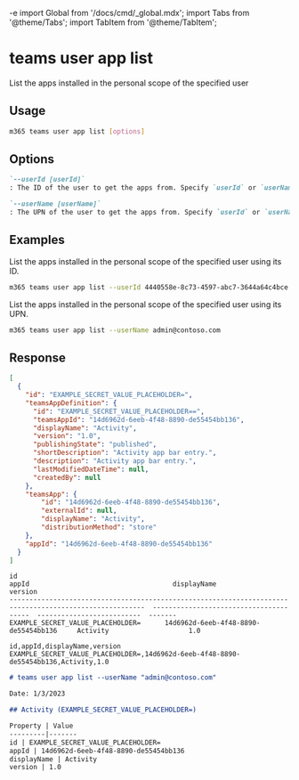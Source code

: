 -e <!-- DISCLAIMER: All secrets, passwords, and sensitive values in this document are examples only and not real credentials. -->
import Global from '/docs/cmd/_global.mdx';
import Tabs from '@theme/Tabs';
import TabItem from '@theme/TabItem';

# teams user app list

List the apps installed in the personal scope of the specified user

## Usage

```sh
m365 teams user app list [options]
```

## Options

```md definition-list
`--userId [userId]`
: The ID of the user to get the apps from. Specify `userId` or `userName` but not both.

`--userName [userName]`
: The UPN of the user to get the apps from. Specify `userId` or `userName` but not both.
```

<Global />

## Examples

List the apps installed in the personal scope of the specified user using its ID.

```sh
m365 teams user app list --userId 4440558e-8c73-4597-abc7-3644a64c4bce
```

List the apps installed in the personal scope of the specified user using its UPN.

```sh
m365 teams user app list --userName admin@contoso.com
```

## Response

<Tabs>
  <TabItem value="JSON">

  ``` json
  [
    {
      "id": "EXAMPLE_SECRET_VALUE_PLACEHOLDER=",
      "teamsAppDefinition": {
        "id": "EXAMPLE_SECRET_VALUE_PLACEHOLDER==",
        "teamsAppId": "14d6962d-6eeb-4f48-8890-de55454bb136",
        "displayName": "Activity",
        "version": "1.0",
        "publishingState": "published",
        "shortDescription": "Activity app bar entry.",
        "description": "Activity app bar entry.",
        "lastModifiedDateTime": null,
        "createdBy": null
      },
      "teamsApp": {
          "id": "14d6962d-6eeb-4f48-8890-de55454bb136",
          "externalId": null,
          "displayName": "Activity",
          "distributionMethod": "store"
      },
      "appId": "14d6962d-6eeb-4f48-8890-de55454bb136"
    }
  ]
  ```

  </TabItem>
  <TabItem value="Text">

  ``` text
  id                                                                                                        appId                                    displayName                 version
  --------------------------------------------------------------------------------------------------------  ---------------------------------------  --------------------------  -------
  EXAMPLE_SECRET_VALUE_PLACEHOLDER=      14d6962d-6eeb-4f48-8890-de55454bb136     Activity                    1.0
  ```

  </TabItem>
  <TabItem value="CSV">

  ``` text
  id,appId,displayName,version
  EXAMPLE_SECRET_VALUE_PLACEHOLDER=,14d6962d-6eeb-4f48-8890-de55454bb136,Activity,1.0
  ```

  </TabItem>
  <TabItem value="Markdown">

  ```md
  # teams user app list --userName "admin@contoso.com"

  Date: 1/3/2023

  ## Activity (EXAMPLE_SECRET_VALUE_PLACEHOLDER=)

  Property | Value
  ---------|-------
  id | EXAMPLE_SECRET_VALUE_PLACEHOLDER=
  appId | 14d6962d-6eeb-4f48-8890-de55454bb136
  displayName | Activity
  version | 1.0
  ```

  </TabItem>
</Tabs>
